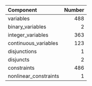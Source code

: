 | Component             |   Number |
|:----------------------|---------:|
| variables             |      488 |
| binary_variables      |        2 |
| integer_variables     |      363 |
| continuous_variables  |      123 |
| disjunctions          |        1 |
| disjuncts             |        2 |
| constraints           |      486 |
| nonlinear_constraints |        1 |